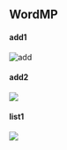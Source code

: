 ## WordMP

#### add1
![add](https://github.com/21900094/WordMP/assets/102216616/d1fe61d8-d655-4464-9c56-dc920fa70fd0)

#### add2
<img src="https://private-user-images.githubusercontent.com/102216616/266488352-883bbba0-8fd9-401d-a482-83e02216bb40.png?jwt=eyJhbGciOiJIUzI1NiIsInR5cCI6IkpXVCJ9.eyJpc3MiOiJnaXRodWIuY29tIiwiYXVkIjoicmF3LmdpdGh1YnVzZXJjb250ZW50LmNvbSIsImtleSI6ImtleTEiLCJleHAiOjE2OTQ2NjE1NzksIm5iZiI6MTY5NDY2MTI3OSwicGF0aCI6Ii8xMDIyMTY2MTYvMjY2NDg4MzUyLTg4M2JiYmEwLThmZDktNDAxZC1hNDgyLTgzZTAyMjE2YmI0MC5wbmc_WC1BbXotQWxnb3JpdGhtPUFXUzQtSE1BQy1TSEEyNTYmWC1BbXotQ3JlZGVudGlhbD1BS0lBSVdOSllBWDRDU1ZFSDUzQSUyRjIwMjMwOTE0JTJGdXMtZWFzdC0xJTJGczMlMkZhd3M0X3JlcXVlc3QmWC1BbXotRGF0ZT0yMDIzMDkxNFQwMzE0MzlaJlgtQW16LUV4cGlyZXM9MzAwJlgtQW16LVNpZ25hdHVyZT00ZjZjNGZkZjZlOTEzYzQ4YTY1ZDc1YjNjYTYyZTI1MmRjYTE0M2Y2ODUwMTBmYjdhZjkzZjdiMDg4ZTM3Y2IwJlgtQW16LVNpZ25lZEhlYWRlcnM9aG9zdCZhY3Rvcl9pZD0wJmtleV9pZD0wJnJlcG9faWQ9MCJ9.QzdOZ-ZxhrQ-EGfUIp-fo65Ftj3TH8mmBVFJ3XuQEBE">

#### list1
<img src="https://private-user-images.githubusercontent.com/102216616/266488354-68589cdd-38ab-401e-ba0d-bdbed8955c51.png?jwt=eyJhbGciOiJIUzI1NiIsInR5cCI6IkpXVCJ9.eyJpc3MiOiJnaXRodWIuY29tIiwiYXVkIjoicmF3LmdpdGh1YnVzZXJjb250ZW50LmNvbSIsImtleSI6ImtleTEiLCJleHAiOjE2OTQ2NjE2MjEsIm5iZiI6MTY5NDY2MTMyMSwicGF0aCI6Ii8xMDIyMTY2MTYvMjY2NDg4MzU0LTY4NTg5Y2RkLTM4YWItNDAxZS1iYTBkLWJkYmVkODk1NWM1MS5wbmc_WC1BbXotQWxnb3JpdGhtPUFXUzQtSE1BQy1TSEEyNTYmWC1BbXotQ3JlZGVudGlhbD1BS0lBSVdOSllBWDRDU1ZFSDUzQSUyRjIwMjMwOTE0JTJGdXMtZWFzdC0xJTJGczMlMkZhd3M0X3JlcXVlc3QmWC1BbXotRGF0ZT0yMDIzMDkxNFQwMzE1MjFaJlgtQW16LUV4cGlyZXM9MzAwJlgtQW16LVNpZ25hdHVyZT01MTE3ODBiNzllNmRmODgwMWI1ZTE0ODIzNmM3MDRiNTIxZDZjNjhlOGQ1N2ExYjg4NzAyNDI2MTNkZDMwOGE5JlgtQW16LVNpZ25lZEhlYWRlcnM9aG9zdCZhY3Rvcl9pZD0wJmtleV9pZD0wJnJlcG9faWQ9MCJ9.6OexdzecVDtxHuUFknamtuwbuTIpZGpFk7xA_dgEBqc">
